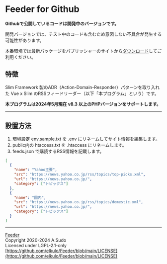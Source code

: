 # Feeder for Github

**Githubで公開しているコードは開発中のバージョンです。**

開発バージョンでは、テスト中のコードも含むため意図しない不具合が発生する可能性があります。

本番環境では最新パッケージをパブリッシャーのサイトから[ダウンロード](https://walkyxwalky.com/download/feeder)してご利用ください。

## 特徴

Slim Framework 製のADR（Action-Domain-Responder）パターンを取り入れた Vue x Slim のRSSフィードリーダー（以下「本プログラム」という）です。

**本プログラムは2024年5月現在 v8.3 以上のPHPバージョンをサポートします。**

---

## 設置方法

1. 環境設定 env.sample.txt を .env にリネームしてサイト情報を編集します。
2. public内の htaccess.txt を .htaccess にリネームします。
3. feeds.json で購読するRSS情報を記載します。

```json
[
  {
    "name": "Yahoo主要",
    "src": "https://news.yahoo.co.jp/rss/topics/top-picks.xml",
    "url": "https://news.yahoo.co.jp/",
    "category": ["トピックス"]
  },
  {
    "name": "国内",
    "src": "https://news.yahoo.co.jp/rss/topics/domestic.xml",
    "url": "https://news.yahoo.co.jp/",
    "category": ["トピックス"]
  }
]
```

---

[Feeder](https://github.com/elkulo/Feeder/)  
Copyright 2020-2024 A.Sudo  
Licensed under LGPL-2.1-only  
[https://github.com/elkulo/Feeder/blob/main/LICENSE](https://github.com/elkulo/Feeder/blob/main/LICENSE)
